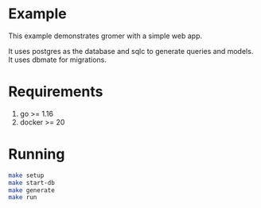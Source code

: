 # Example

This example demonstrates gromer with a simple web app.

It uses postgres as the database and sqlc to generate queries and models. It uses dbmate for migrations. 

# Requirements

1. go >= 1.16
2. docker >= 20

# Running

```sh
make setup
make start-db
make generate
make run
```
